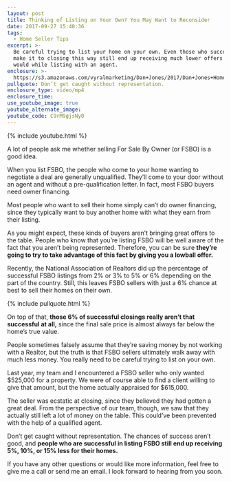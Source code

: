 ```yaml
---
layout: post
title: Thinking of Listing on Your Own? You May Want to Reconsider
date: 2017-09-27 15:40:36
tags:
  - Home Seller Tips
excerpt: >-
  Be careful trying to list your home on your own. Even those who successfully
  make it to closing this way still end up receiving much lower offers than they
  would while listing with an agent.
enclosure: >-
  https://s3.amazonaws.com/vyralmarketing/Dan+Jones/2017/Dan+Jones+Home+Selling+Team-+FSBO.mp4
pullquote: Don’t get caught without representation.
enclosure_type: video/mp4
enclosure_time:
use_youtube_image: true
youtube_alternate_image:
youtube_code: C9rM9gjsNy0
---
```



{% include youtube.html %}

A lot of people ask me whether selling For Sale By Owner (or FSBO) is a good idea.

When you list FSBO, the people who come to your home wanting to negotiate a deal are generally unqualified. They’ll come to your door without an agent and without a pre-qualification letter. In fact, most FSBO buyers need owner financing.&nbsp;

Most people who want to sell their home simply can’t do owner financing, since they typically want to buy another home with what they earn from their listing.&nbsp;

As you might expect, these kinds of buyers aren’t bringing great offers to the table. People who know that you’re listing FSBO will be well aware of the fact that you aren’t being represented. Therefore, you can be sure **they’re going to try to take advantage of this fact by giving you a lowball offer.**

Recently, the National Association of Realtors did up the percentage of successful FSBO listings from 2% or 3% to 5% or 6% depending on the part of the country. Still, this leaves FSBO sellers with just a 6% chance at best to sell their homes on their own.

{% include pullquote.html %}

On top of that, **those 6% of successful closings really aren’t that successful at all,** since the final sale price is almost always far below the home’s true value.

People sometimes falsely assume that they’re saving money by not working with a Realtor, but the truth is that FSBO sellers ultimately walk away with much less money. You really need to be careful trying to list on your own.&nbsp;

Last year, my team and I encountered a FSBO seller who only wanted $525,000 for a property. We were of course able to find a client willing to give that amount, but the home actually appraised for $615,000.&nbsp;

The seller was ecstatic at closing, since they believed they had gotten a great deal. From the perspective of our team, though, we saw that they actually still left a lot of money on the table. This could’ve been prevented with the help of a qualified agent.

Don’t get caught without representation. The chances of success aren’t good, and **people who are successful in listing FSBO still end up receiving 5%, 10%, or 15% less for their homes.**&nbsp;

If you have any other questions or would like more information, feel free to give me a call or send me an email. I look forward to hearing from you soon.